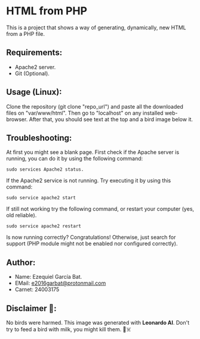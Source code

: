 # HTML from PHP

This is a project that shows a way of generating, dynamically, new HTML from a PHP file.

## Requirements:
- Apache2 server.
- Git (Optional).

## Usage (Linux):
Clone the repository (git clone "repo_url") and paste all the downloaded files on "var/www/html".
Then go to "localhost" on any installed web-browser. After that, you should see text at the top and a bird image below it.

## Troubleshooting:
At first you might see a blank page. First check if the Apache server is running, you can do it by using the following command:
```
sudo services Apache2 status.
```
If the Apache2 service is not running. Try executing it by using this command:
```
sudo service apache2 start
```
If still not working try the following command, or restart your computer (yes, old reliable).
```
sudo service apache2 restart
```
Is now running correctly? Congratulations! Otherwise, just search for support (PHP module might not be enabled nor configured correctly).

## Author:
- Name: Ezequiel García Bat.
- EMail: e2016garbat@protonmail.com
- Carnet: 24003175

## Disclaimer 🤗:
No birds were harmed. This image was generated with **Leonardo AI**. Don't try to feed a bird with milk, you might kill them. 🦜☠️
